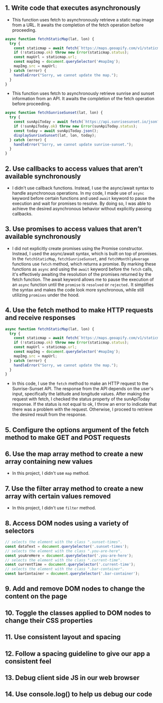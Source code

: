 ## 1. Write code that executes asynchronously

- This function uses fetch to asynchronously retrieve a static map image from a URL. It awaits the completion of the fetch operation before proceeding.

```js
async function fetchStaticMap(lat, lon) {
  try {
    const staticmap = await fetch(`https://maps.geoapify.com/v1/staticmap?style=osm-carto&center=lonlat:${lon},${lat}&zoom=14&marker=lonlat:${lon},${lat};color:%23ff0000;size:medium&apiKey=${ApiKey}`);
    if (!staticmap.ok) throw new Error(staticmap.status);
    const mapUrl = staticmap.url;
    const mapImg = document.querySelector('#mapImg');
    mapImg.src = mapUrl;
  } catch (error) {
    handleError("Sorry, we cannot update the map.");
  }
}
```

- This function uses fetch to asynchronously retrieve sunrise and sunset information from an API. It awaits the completion of the fetch operation before proceeding.

```js
async function fetchSunriseSunset(lat, lon) {
  try {
    const sunApiToday = await fetch(`https://api.sunrisesunset.io/json?lat=${lat}&lng=${lon}`);
    if (!sunApiToday.ok) throw new Error(sunApiToday.status);
    const today = await sunApiToday.json();
    displaySunriseSunset(lat, lon, today);
  } catch (error) {
    handleError("Sorry, we cannot update sunrise-sunset.");
  }
}
```


## 2. Use callbacks to access values that aren’t available synchronously
- I didn't use callback functions. Instead, I use the async/await syntax to handle asynchronous operations. In my code, I made use of `async` keyword before certain functions and used `await` keyword to pause the execution and wait for promises to resolve. By doing so, I was able to achieve the desired asynchronous behavior without explicitly passing callbacks.

## 3. Use promises to access values that aren’t available synchronously
- I did not explicitly create promises using the Promise constructor. Instead, I used the async/await syntax, which is built on top of promises.
  In the `fetchStaticMap`, `fetchSunriseSunset`, and `fetchMonthlyAverage` functions use `fetch` method, which returns a promise. By marking these functions as 
 `async` and using the `await` keyword before the `fetch` calls, it's effectively awaiting the resolution of the promises returned by the fetch function.
  The await keyword allows me to pause the execution of an `async` function until the `promise` is `resolved` or `rejected.` It simplifies the syntax and makes 
 the code look more synchronous, while still utilizing `promises` under the hood.

## 4. Use the fetch method to make HTTP requests and receive responses
```js
async function fetchStaticMap(lat, lon) {
  try {
    const staticmap = await fetch(`https://maps.geoapify.com/v1/staticmap?style=osm-carto&center=lonlat:${lon},${lat}&zoom=14&marker=lonlat:${lon},${lat};color:%23ff0000;size:medium&apiKey=${ApiKey}`);
    if (!staticmap.ok) throw new Error(staticmap.status);
    const mapUrl = staticmap.url;
    const mapImg = document.querySelector('#mapImg');
    mapImg.src = mapUrl;
  } catch (error) {
    handleError("Sorry, we cannot update the map.");
  }
}
```
- In this code, I use the `fetch` method to make an HTTP request to the Sunrise-Sunset API. The response from the API depends on the user's input, specifically the latitude and longitude values.
After making the request with fetch, I checked the status property of the sunApiToday response. If the status is not equal to ok, I throw an error to indicate that there was a problem with the request. Otherwise, I proceed to retrieve the desired result from the response.

## 5. Configure the options argument of the fetch method to make GET and POST requests

## 6. Use the map array method to create a new array containing new values
- In this project, I didn't use `map` method.
  
## 7. Use the filter array method to create a new array with certain values removed
- In this project, I didn't use `filter` method.

## 8. Access DOM nodes using a variety of selectors

```js
// selects the element with the class ".sunset-times".
const dataText = document.querySelector('.sunset-times');
// selects the element with the class ".you-are-here".
const youAreHere = document.querySelector('.you-are-here');
// selects the element with the class ".current-time".
const currentTime = document.querySelector('.current-time');
// selects the element with the class ".bar-container".
const barContainer = document.querySelector('.bar-container');
```

## 9. Add and remove DOM nodes to change the content on the page

## 10. Toggle the classes applied to DOM nodes to change their CSS properties

## 11. Use consistent layout and spacing

## 12. Follow a spacing guideline to give our app a consistent feel

## 13. Debug client side JS in our web browser

## 14. Use console.log() to help us debug our code
